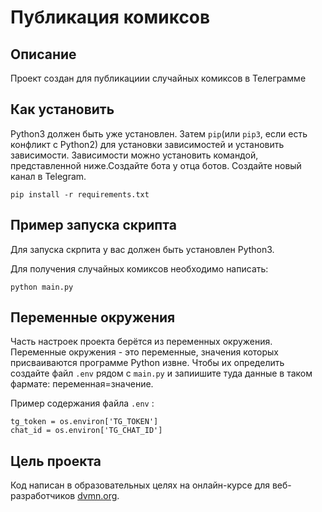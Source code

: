 # Публикация комиксов
##  Описание
Проект создан для публикациии случайных комиксов в Телеграмме                                                                                                                                                                                                                                                                               
##  Как установить
Python3 должен быть уже установлен. Затем ```pip```(или ```pip3```, если есть конфликт с Python2) для установки зависимостей и установить зависимости. Зависимости можно установить командой, представленной ниже.Создайте бота у отца ботов. Создайте новый канал в Telegram.
```
pip install -r requirements.txt
```
## Пример запуска скрипта
Для запуска скрпита у вас должен быть установлен Python3.

Для получения случайных комиксов необходимо написать:
```
python main.py
```
## Переменные окружения
Часть настроек проекта берётся из переменных окружения. Переменные окружения - это переменные, значения которых присваиваются программе Python извне. Чтобы их определить создайте файл ```.env``` рядом с ```main.py``` и запиишите туда данные в таком фармате: переменная=значение.

Пример содержания файла ```.env``` :
```
tg_token = os.environ['TG_TOKEN']
chat_id = os.environ['TG_CHAT_ID']
```
## Цель проекта
Код написан в образовательных целях на онлайн-курсе для веб-разработчиков [dvmn.org](https://dvmn.org/).